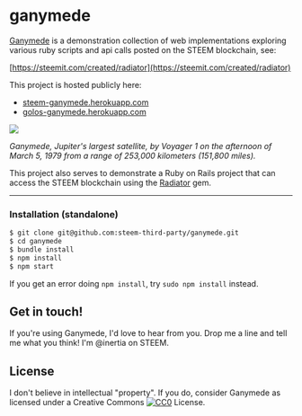 # ganymede

[Ganymede](https://github.com/steem-third-party/ganymede) is a demonstration collection of web implementations exploring various ruby scripts and api calls posted on the STEEM blockchain, see:

[https://steemit.com/created/radiator](https://steemit.com/created/radiator)

This project is hosted publicly here:

* [steem-ganymede.herokuapp.com](https://steem-ganymede.herokuapp.com/)
* [golos-ganymede.herokuapp.com](https://golos-ganymede.herokuapp.com/)

![](https://upload.wikimedia.org/wikipedia/commons/1/17/Ganymede_-_PIA02278.jpg)

*Ganymede, Jupiter's largest satellite, by Voyager 1 on the afternoon of March 5, 1979 from a range of 253,000 kilometers (151,800 miles).*

This project also serves to demonstrate a Ruby on Rails project that can access the STEEM blockchain using the [Radiator](https://github.com/inertia186/radiator) gem.

---

### Installation (standalone)

```bash
$ git clone git@github.com:steem-third-party/ganymede.git
$ cd ganymede
$ bundle install
$ npm install
$ npm start
```

If you get an error doing `npm install`, try `sudo npm install` instead.

## Get in touch!

If you're using Ganymede, I'd love to hear from you.  Drop me a line and tell me what you think!  I'm @inertia on STEEM.
  
## License

I don't believe in intellectual "property".  If you do, consider Ganymede as licensed under a Creative Commons [![CC0](http://i.creativecommons.org/p/zero/1.0/80x15.png)](http://creativecommons.org/publicdomain/zero/1.0/) License.
